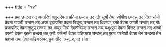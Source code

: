 +++
title = "१४"

+++
प्रमा छन्दस् तद् अन्तरिक्षं वायुर् देवता प्रतिमा छन्दस् तद् द्यौः सूर्यो देवतास्रीवीश् छन्दस् तद् दिशः सोमो देवता गायत्री छन्दस् तद् अजा बृहस्पतिर् देवता त्रिष्टुप् छन्दस् तद् धिरण्यम् इन्द्रो देवता जगती छन्दस् तद् गौः प्रजापतिर् देवतानुष्टुप् छन्दस् तद् आयुर् मित्रो देवतोष्णिक् छन्दस् तच् चक्षुः पूषा देवता विराट् छन्दस् तद् अश्वो वरुणो देवता बृहती छन्दस् तत् कृषिः पर्जन्यो देवता पङ्क्तिश् छन्दस् तत् पुरुषः परमेष्ठी देवता तेन छन्दसा तेन ब्रह्मणा तया देवतयाङ्गिरस्वद् ध्रुवा सीद ॥म्स्_२,१३।१४॥  
    
